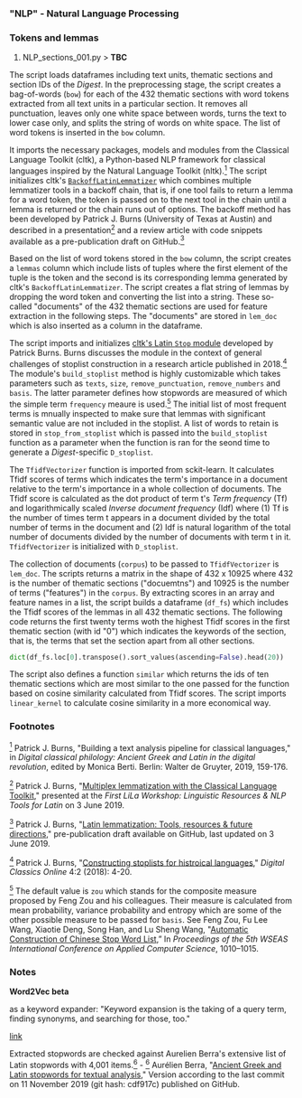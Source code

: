 ### "NLP" - Natural Language Processing

### Tokens and lemmas

1. NLP_sections_001.py > **TBC**

The script loads dataframes including text units, thematic sections and section IDs of the _Digest_. In the preprocessing stage, the script creates a bag-of-words (`bow`) for each of the 432 thematic sections with word tokens extracted from all text units in a particular section. It removes all punctuation, leaves only one white space between words, turns the text to lower case only, and splits the string of words on white space. The list of word tokens is inserted in the `bow` column.

It imports the necessary packages, models and modules from the Classical Language Toolkit (cltk), a Python-based NLP framework for classical languages inspired by the Natural Language Toolkit (nltk).[<sup id="inline1">1</sup>](#fn1) The script initializes cltk's [`BackoffLatinLemmatizer`](http://docs.cltk.org/en/latest/latin.html#lemmatization-backoff-method) which combines multiple lemmatizer tools in a backoff chain, that is, if one tool fails to return a lemma for a word token, the token is passed on to the next tool in the chain until a lemma is returned or the chain runs out of options. The backoff method has been developed by Patrick J. Burns (University of Texas at Austin) and described in a presentation[<sup id="inline2">2</sup>](#fn2) and a review article with code snippets available as a pre-publication draft on GitHub.[<sup id="inline3">3</sup>](#fn3)

Based on the list of word tokens stored in the `bow` column, the script creates a `lemmas` column which include lists of tuples where the first element of the tuple is the token and the second is its corresponding lemma generated by cltk's `BackoffLatinLemmatizer`. The script creates a flat string of lemmas by dropping the word token and converting the list into a string. These so-called "documents" of the 432 thematic sections are used for feature extraction in the following steps. The "documents" are stored in `lem_doc` which is also inserted as a column in the dataframe.

The script imports and initializes [cltk's Latin `Stop` module](https://github.com/cltk/cltk/blob/master/cltk/stop/stop.py) developed by Patrick Burns. Burns discusses the module in the context of general challenges of stoplist construction in a research article published in 2018.[<sup id="inline4">4</sup>](#fn4) The module's `build_stoplist` method is highly customizable which takes parameters such as `texts`, `size`,  `remove_punctuation`, `remove_numbers` and `basis`. The latter parameter defines how stopwords are measured of which the simple term `frequency` meaure is used.[<sup id="inline5">5</sup>](#fn5) The initial list of most frequent terms is mnually inspected to make sure that lemmas with significant semantic value are not included in the stoplist. A list of words to retain is stored in `stop_from_stoplist` which is passed into the `build_stoplist` function as a parameter when the function is ran for the seond time to generate a _Digest_-specific `D_stoplist`.

The `TfidfVectorizer` function is imported from sckit-learn. It calculates Tfidf scores of terms which indicates the term's importance in a document relative to the term's importance in a whole collection of documents. The Tfidf score is calculated as the dot product of term t's _Term frequency_ (Tf) and logarithmically scaled _Inverse document frequency_ (Idf) where (1) Tf is the number of times term t appears in a document divided by the total number of terms in the document and (2) Idf is natural logarithm of the total number of documents divided by the number of documents with term t in it. `TfidfVectorizer` is initialized with `D_stoplist`.

The collection of documents (`corpus`) to be passed to  `TfidfVectorizer` is `lem_doc`. The scripts returns a matrix in the shape of 432 x 10925 where 432 is the number of thematic sections ("docuemtns") and 10925 is the number of terms ("features") in the `corpus`. By extracting scores in an array and feature names in a list, the script builds a dataframe (`df_fs`) which includes the Tfidf scores of the lemmas in all 432 thematic sections. The following code returns the first twenty terms woth the highest Tfidf scores in the first thematic section (with id "0") which indicates the keywords of the section, that is, the terms that set the section apart from all other sections.

```python
dict(df_fs.loc[0].transpose().sort_values(ascending=False).head(20))
```

The script also defines a function `similar` which returns the ids of ten thematic sections which are most similar to the one passed for the function based on cosine similarity calculated from Tfidf scores. The script imports `linear_kernel` to calculate cosine similarity in a more economical way. 

### Footnotes

[<sup id="fn1">1</sup>](#inline1) Patrick J. Burns, "Building a text analysis pipeline for classical languages," in _Digital classical philology: Ancient Greek and Latin in the digital revolution_, edited by Monica Berti. Berlin: Walter de Gruyter, 2019, 159-176.

[<sup id="fn2">2</sup>](#inline2) Patrick J. Burns, "[Multiplex lemmatization with the Classical Language Toolkit](https://lila-erc.eu/wp-content/uploads/2019/06/burns-lemmatisation.pdf)," presented at the _First LiLa Workshop: Linguistic Resources & NLP Tools for Latin_ on 3 June 2019.

[<sup id="fn3">3</sup>](#inline3) Patrick J. Burns, "[Latin lemmatization: Tools, resources & future directions](https://github.com/diyclassics/lemmatizer-review/blob/master/lemmatizer-review.ipynb)," pre-publication draft available on GitHub, last updated on 3 June 2019.

[<sup id="fn4">4</sup>](#inline4) Patrick J. Burns, "[Constructing stoplists for histroical languages](https://journals.ub.uni-heidelberg.de/index.php/dco/article/view/52124/48812)," _Digital Classics Online_ 4:2 (2018): 4-20.

[<sup id="fn5">5</sup>](#inline5) The default value is `zou` which stands for the composite measure proposed by Feng Zou and his colleagues. Their measure is calculated from mean probability, variance  probability and entropy which are some of the other possible measure to be passed for `basis`. See Feng Zou, Fu Lee Wang, Xiaotie Deng, Song Han, and Lu Sheng Wang, "[Automatic Construction of Chinese Stop Word List](https://pdfs.semanticscholar.org/c543/8e216071f6180c228cc557fb1d3c77edb3a3.pdf),” In _Proceedings of the 5th WSEAS International Conference on Applied Computer Science_, 1010–1015.

### Notes

**Word2Vec beta**

as a keyword expander: "Keyword expansion is the taking of a query term, finding synonyms, and searching for those, too."

[link](http://docs.cltk.org/en/latest/latin.html#word2vec)

Extracted stopwords are checked against Aurelien Berra's extensive list of Latin stopwords with 4,001 items.[<sup id="inline6">6</sup>](#fn6) - [<sup id="fn6">6</sup>](#inline6) Aurélien Berra, "[Ancient Greek and Latin stopwords for textual analysis](https://github.com/aurelberra/stopwords)," Version according to the last commit on 11 November 2019 (git hash: cdf917c) published on GitHub.